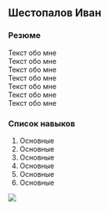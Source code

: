 ## Шестопалов Иван

### Резюме

Текст обо мне  
Текст обо мне  
Текст обо мне  
Текст обо мне  
Текст обо мне  
Текст обо мне  
Текст обо мне  

### Список навыков

1. Основные 
1. Основные 
1. Основные 
1. Основные 
1. Основные 
1. Основные 

![](https://https://github.com/LayBrother/Diplom-test/img/Dream.jpg)




